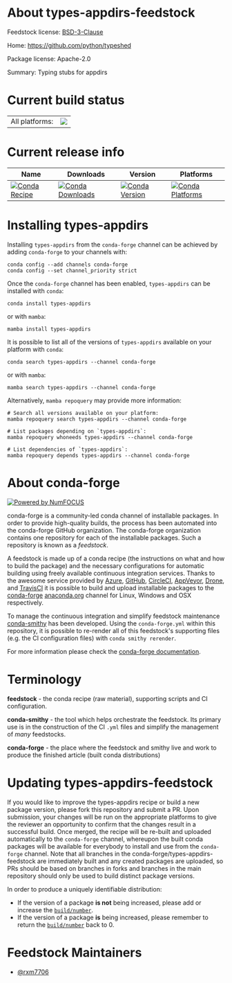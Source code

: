 About types-appdirs-feedstock
=============================

Feedstock license: [BSD-3-Clause](https://github.com/conda-forge/types-appdirs-feedstock/blob/main/LICENSE.txt)

Home: https://github.com/python/typeshed

Package license: Apache-2.0

Summary: Typing stubs for appdirs

Current build status
====================


<table><tr><td>All platforms:</td>
    <td>
      <a href="https://dev.azure.com/conda-forge/feedstock-builds/_build/latest?definitionId=21131&branchName=main">
        <img src="https://dev.azure.com/conda-forge/feedstock-builds/_apis/build/status/types-appdirs-feedstock?branchName=main">
      </a>
    </td>
  </tr>
</table>

Current release info
====================

| Name | Downloads | Version | Platforms |
| --- | --- | --- | --- |
| [![Conda Recipe](https://img.shields.io/badge/recipe-types--appdirs-green.svg)](https://anaconda.org/conda-forge/types-appdirs) | [![Conda Downloads](https://img.shields.io/conda/dn/conda-forge/types-appdirs.svg)](https://anaconda.org/conda-forge/types-appdirs) | [![Conda Version](https://img.shields.io/conda/vn/conda-forge/types-appdirs.svg)](https://anaconda.org/conda-forge/types-appdirs) | [![Conda Platforms](https://img.shields.io/conda/pn/conda-forge/types-appdirs.svg)](https://anaconda.org/conda-forge/types-appdirs) |

Installing types-appdirs
========================

Installing `types-appdirs` from the `conda-forge` channel can be achieved by adding `conda-forge` to your channels with:

```
conda config --add channels conda-forge
conda config --set channel_priority strict
```

Once the `conda-forge` channel has been enabled, `types-appdirs` can be installed with `conda`:

```
conda install types-appdirs
```

or with `mamba`:

```
mamba install types-appdirs
```

It is possible to list all of the versions of `types-appdirs` available on your platform with `conda`:

```
conda search types-appdirs --channel conda-forge
```

or with `mamba`:

```
mamba search types-appdirs --channel conda-forge
```

Alternatively, `mamba repoquery` may provide more information:

```
# Search all versions available on your platform:
mamba repoquery search types-appdirs --channel conda-forge

# List packages depending on `types-appdirs`:
mamba repoquery whoneeds types-appdirs --channel conda-forge

# List dependencies of `types-appdirs`:
mamba repoquery depends types-appdirs --channel conda-forge
```


About conda-forge
=================

[![Powered by
NumFOCUS](https://img.shields.io/badge/powered%20by-NumFOCUS-orange.svg?style=flat&colorA=E1523D&colorB=007D8A)](https://numfocus.org)

conda-forge is a community-led conda channel of installable packages.
In order to provide high-quality builds, the process has been automated into the
conda-forge GitHub organization. The conda-forge organization contains one repository
for each of the installable packages. Such a repository is known as a *feedstock*.

A feedstock is made up of a conda recipe (the instructions on what and how to build
the package) and the necessary configurations for automatic building using freely
available continuous integration services. Thanks to the awesome service provided by
[Azure](https://azure.microsoft.com/en-us/services/devops/), [GitHub](https://github.com/),
[CircleCI](https://circleci.com/), [AppVeyor](https://www.appveyor.com/),
[Drone](https://cloud.drone.io/welcome), and [TravisCI](https://travis-ci.com/)
it is possible to build and upload installable packages to the
[conda-forge](https://anaconda.org/conda-forge) [anaconda.org](https://anaconda.org/)
channel for Linux, Windows and OSX respectively.

To manage the continuous integration and simplify feedstock maintenance
[conda-smithy](https://github.com/conda-forge/conda-smithy) has been developed.
Using the ``conda-forge.yml`` within this repository, it is possible to re-render all of
this feedstock's supporting files (e.g. the CI configuration files) with ``conda smithy rerender``.

For more information please check the [conda-forge documentation](https://conda-forge.org/docs/).

Terminology
===========

**feedstock** - the conda recipe (raw material), supporting scripts and CI configuration.

**conda-smithy** - the tool which helps orchestrate the feedstock.
                   Its primary use is in the construction of the CI ``.yml`` files
                   and simplify the management of *many* feedstocks.

**conda-forge** - the place where the feedstock and smithy live and work to
                  produce the finished article (built conda distributions)


Updating types-appdirs-feedstock
================================

If you would like to improve the types-appdirs recipe or build a new
package version, please fork this repository and submit a PR. Upon submission,
your changes will be run on the appropriate platforms to give the reviewer an
opportunity to confirm that the changes result in a successful build. Once
merged, the recipe will be re-built and uploaded automatically to the
`conda-forge` channel, whereupon the built conda packages will be available for
everybody to install and use from the `conda-forge` channel.
Note that all branches in the conda-forge/types-appdirs-feedstock are
immediately built and any created packages are uploaded, so PRs should be based
on branches in forks and branches in the main repository should only be used to
build distinct package versions.

In order to produce a uniquely identifiable distribution:
 * If the version of a package **is not** being increased, please add or increase
   the [``build/number``](https://docs.conda.io/projects/conda-build/en/latest/resources/define-metadata.html#build-number-and-string).
 * If the version of a package **is** being increased, please remember to return
   the [``build/number``](https://docs.conda.io/projects/conda-build/en/latest/resources/define-metadata.html#build-number-and-string)
   back to 0.

Feedstock Maintainers
=====================

* [@rxm7706](https://github.com/rxm7706/)

